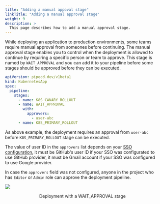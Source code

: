 ```yaml
---
title: "Adding a manual appoval stage"
linkTitle: "Adding a manual approval stage"
weight: 9
description: >
  This page describes how to add a manual approval stage.
---
```


While deploying an application to production environments, some teams require manual approval from someones before continuing.
The manual approval stage enables you to control when the deployment is allowed to continue by requiring a specific person or team to approve.
This stage is named by `WAIT_APPROVAL` and you can add it to your pipeline before some stages should be approved before they can be executed.

``` yaml
apiVersion: pipecd.dev/v1beta1
kind: KubernetesApp
spec:
  pipeline:
    stages:
      - name: K8S_CANARY_ROLLOUT
      - name: WAIT_APPROVAL
        with:
          approvers:
            - user-abc
      - name: K8S_PRIMARY_ROLLOUT
```

As above example, the deployment requires an approval from `user-abc` before `K8S_PRIMARY_ROLLOUT` stage can be executed.

The value of user ID in the `approvers` list depends on your [SSO configuration](/docs/operator-manual/control-plane/auth/), it must be GitHub's user ID if your SSO was configurated to use GitHub provider, it must be Gmail account if your SSO was configured to use Google provider.

In case the `approvers` field was not configured, anyone in the project who has `Editor` or `Admin` role can approve the deployment pipeline.

![](/images/deployment-wait-approval-stage.png)
<p style="text-align: center;">
Deployment with a WAIT_APPROVAL stage
</p>
